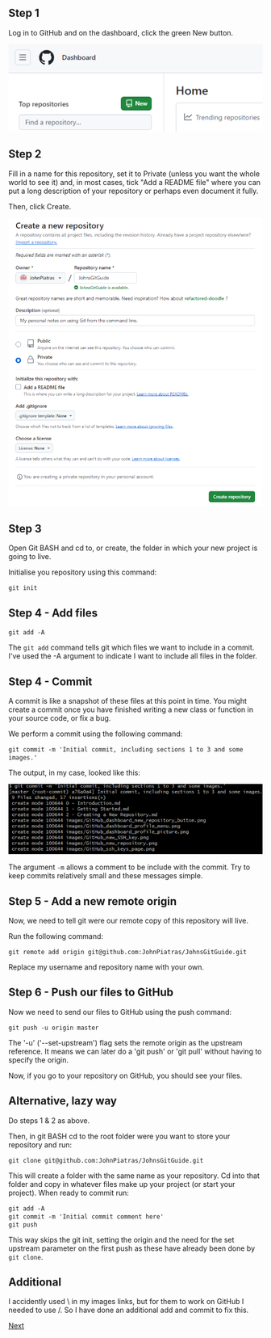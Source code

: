 ## Step 1
Log in to GitHub and on the dashboard, click the green New button.

![The new repository button on the GitHub dashboard](images/GitHub_dashboard_new_repository_button.png)

## Step 2
Fill in a name for this repository, set it to Private (unless you want the whole world to see it) and, in most cases, tick "Add a README file" where you can put a long description of your repository or perhaps even document it fully.

Then, click Create.

![GitHub new repository page](images/GitHub_new_repository.png)

## Step 3
Open Git BASH and cd to, or create, the folder in which your new project is going to live.

Initialise you repository using this command:
```
git init
```

## Step 4 - Add files
```
git add -A
```
The `git add` command tells git which files we want to include in a commit. I've used the -A argument to indicate I want to include all files in the folder.

## Step 4 - Commit
A commit is like a snapshot of these files at this point in time. You might create a commit once you have finished writing a new class or function in your source code, or fix a bug.

We perform a commit using the following command:
```
git commit -m 'Initial commit, including sections 1 to 3 and some images.'
```
The output, in my case, looked like this:

![Screenshot of my initial commit of this guide](images/Git_initial_commit.png)

The argument `-m` allows a comment to be include with the commit. Try to keep commits relatively small and these messages simple.

## Step 5 - Add a new remote origin
Now, we need to tell git were our remote copy of this repository will live.

Run the following command:
```
git remote add origin git@github.com:JohnPiatras/JohnsGitGuide.git
```

Replace my username and repository name with your own.

## Step 6 - Push our files to GitHub
Now we need to send our files to GitHub using the push command:
```
git push -u origin master
```

The '-u' ('--set-upstream') flag sets the remote origin as the upstream reference. It means we can later do a 'git push' or 'git pull' without having to specify the origin.

Now, if you go to your repository on GitHub, you should see your files.

## Alternative, lazy way
Do steps 1 & 2 as above.

Then, in git BASH cd to the root folder were you want to store your repository and run:
```
git clone git@github.com:JohnPiatras/JohnsGitGuide.git
```
This will create a folder with the same name as your repository.
Cd into that folder and copy in whatever files make up your project (or start your project).
When ready to commit run:
```
git add -A
git commit -m 'Initial commit comment here'
git push
```

This way skips the git init, setting the origin and the need for the set upstream parameter on the first push as these have already been done by `git clone`.

## Additional
I accidently used \ in my images links, but for them to work on GitHub I needed to use /. So I have done an additional add and commit to fix this.

[Next](3%20-%20Commit%20history.md)